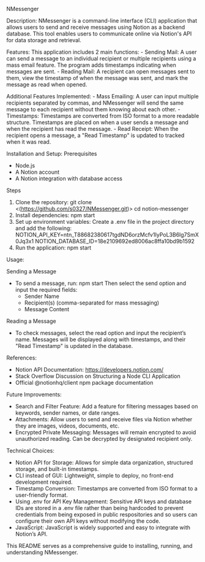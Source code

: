 NMessenger

Description:
NMessenger is a command-line interface (CLI) application that allows users to send and receive messages using Notion as a backend database. This tool enables users to communicate online via Notion's API for data storage and retrieval. 

Features:
This application includes 2 main functions:
    - Sending Mail: A user can send a message to an individual recipient or multiple recipients using a mass email feature. The program adds timestamps indicating when messages are sent. 
    - Reading Mail: A recipient can open messages sent to them, view the timestamp of when the message was sent, and mark the message as read when opened. 

Additional Features Implemented:
    - Mass Emailing: A user can input multiple recipients separated by commas, and NMessenger will send the same message to each recipient without them knowing about each other.
    - Timestamps: Timestamps are converted from ISO format to a more readable structure. Timestamps are placed on when a user sends a message and when the recipient has read the message.
    - Read Receipt: When the recipient opens a message, a "Read Timestamp" is updated to tracked when it was read. 

Installation and Setup:
Prerequisites
- Node.js
- A Notion account
- A Notion integration with database access

Steps
1. Clone the repository:
   git clone <(https://github.com/s0327/NMessenger.git)>
   cd notion-messenger
2. Install dependencies:
   npm start
3. Set up environment variables: Create a .env file in the project directory and add the following:
   NOTION_API_KEY=ntn_T88682380617tgdND6orzMcfv1IyPoL3B6lg7SmX0Jq3x1
   NOTION_DATABASE_ID=18e2109692ed8006ac8ffa10bd9b1592
4. Run the application:
   npm start

Usage:

Sending a Message
- To send a message, run:
  npm start
  Then select the send option and input the required fields:
  - Sender Name
  - Recipient(s) (comma-separated for mass messaging)
  - Message Content
 
Reading a Message
- To check messages, select the read option and input the recipient’s name. Messages will be displayed along with timestamps, and their "Read Timestamp" is updated in the database.

References:
- Notion API Documentation: https://developers.notion.com/
- Stack Overflow Discussion on Structuring a Node CLI Application
- Official @notionhq/client npm package documentation

Future Improvements:
- Search and Filter Feature: Add a feature for filtering messages based on keywords, sender names, or date ranges.
- Attachments: Allow users to send and receive files via Notion whether they are images, videos, documents, etc.
- Encrypted Private Messaging: Messages will remain encrypted to avoid unauthorized reading. Can be decrypted by designated recipient only.

Technical Choices:
- Notion API for Storage: Allows for simple data organization, structured storage, and built-in timestamps.
- CLI instead of GUI: Lightweight, simple to deploy, no front-end development required.
- Timestamp Conversion: Timestamps are converted from ISO format to a user-friendly format.
- Using .env for API Key Management: Sensitive API keys and database IDs are stored in a .env file rather than being hardcoded to prevent credentials from being exposed in public respositories and so users can configure their own API keys without modifying the code.
- JavaScript: JavaScript is widely supported and easy to integrate with Notion’s API.

This README serves as a comprehensive guide to installing, running, and understanding NMessenger. 
